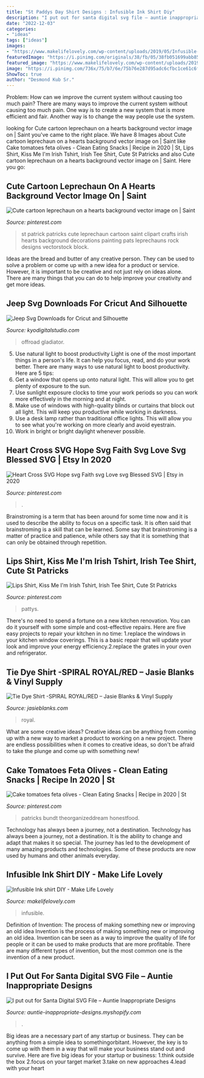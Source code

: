 ```yaml
---
title: "St Paddys Day Shirt Designs : Infusible Ink Shirt Diy"
description: "I put out for santa digital svg file – auntie inappropriate designs"
date: "2022-12-03"
categories:
- "ideas"
tags: ["ideas"]
images:
- "https://www.makelifelovely.com/wp-content/uploads/2019/05/Infusible-Ink-shirt-DIY.jpg"
featuredImage: "https://i.pinimg.com/originals/38/fb/05/38fb051699abb850fc296e43b3d79782.jpg"
featured_image: "https://www.makelifelovely.com/wp-content/uploads/2019/05/Infusible-Ink-shirt-DIY.jpg"
image: "https://i.pinimg.com/736x/75/b7/6e/75b76e287d95adc6cfbc1ce61c6fcbc6.jpg"
ShowToc: true
author: "Desmond Kub Sr."
---
```



Problem: How can we improve the current system without causing too much pain?
There are many ways to improve the current system without causing too much pain. One way is to create a new system that is more efficient and fair. Another way is to change the way people use the system.

	

		
looking for Cute cartoon leprechaun on a hearts background vector image on | Saint you've came to the right place. We have 8 Images about Cute cartoon leprechaun on a hearts background vector image on | Saint like Cake tomatoes feta olives - Clean Eating Snacks | Recipe in 2020 | St, Lips Shirt, Kiss Me I&#039;m Irish Tshirt, Irish Tee Shirt, Cute St Patricks and also Cute cartoon leprechaun on a hearts background vector image on | Saint. Here you go:
		
    
## Cute Cartoon Leprechaun On A Hearts Background Vector Image On | Saint

<img loading=lazy src="https://i.pinimg.com/736x/36/2d/58/362d58009772ad5b80774ca9275b250b.jpg" onerror="this.onerror=null;this.src='https://tse3.mm.bing.net/th?id=OIP.fKWicnUJkIjP8E4pRyG8JAHaLU&amp;pid=15.1';" alt="Cute cartoon leprechaun on a hearts background vector image on | Saint">

_Source: pinterest.com_

>st patrick patricks cute leprechaun cartoon saint clipart crafts irish hearts background decorations painting pats leprechauns rock designs vectorstock block. 

	

Ideas are the bread and butter of any creative person. They can be used to solve a problem or come up with a new idea for a product or service. However, it is important to be creative and not just rely on ideas alone. There are many things that you can do to help improve your creativity and get more ideas.

    
## Jeep Svg Downloads For Cricut And Silhouette

<img loading=lazy src="https://cdn.shopify.com/s/files/1/0067/6334/8019/collections/Jeep-Svg-Offroad-Mountains_1200x1200.jpg?v=1627489098" onerror="this.onerror=null;this.src='https://tse1.mm.bing.net/th?id=OIP.Ojt4RhI_ecpGObh7VYh8twHaHa&amp;pid=15.1';" alt="Jeep Svg Downloads for Cricut and Silhouette">

_Source: kyodigitalstudio.com_

>offroad gladiator. 

	

5) Use natural light to boost productivity
Light is one of the most important things in a person's life. It can help you focus, read, and do your work better. There are many ways to use natural light to boost productivity. Here are 5 tips:
1) Get a window that opens up onto natural light. This will allow you to get plenty of exposure to the sun.
2) Use sunlight exposure clocks to time your work periods so you can work more effectively in the morning and at night.
3) Make use of windows with high-quality blinds or curtains that block out all light. This will keep you productive while working in darkness.
4) Use a desk lamp rather than traditional office lights. This will allow you to see what you're working on more clearly and avoid eyestrain.
5) Work in bright or bright daylight whenever possible.

    
## Heart Cross SVG Hope Svg Faith Svg Love Svg Blessed SVG | Etsy In 2020

<img loading=lazy src="https://i.pinimg.com/736x/75/b7/6e/75b76e287d95adc6cfbc1ce61c6fcbc6.jpg" onerror="this.onerror=null;this.src='https://tse1.mm.bing.net/th?id=OIP.3w3uEDf66lIWOed8oZb-fAHaHa&amp;pid=15.1';" alt="Heart Cross SVG Hope svg Faith svg Love svg Blessed SVG | Etsy in 2020">

_Source: pinterest.com_

>. 

	

Brainstroming is a term that has been around for some time now and it is used to describe the ability to focus on a specific task. It is often said that brainstroming is a skill that can be learned. Some say that brainstroming is a matter of practice and patience, while others say that it is something that can only be obtained through repetition.

    
## Lips Shirt, Kiss Me I&#039;m Irish Tshirt, Irish Tee Shirt, Cute St Patricks

<img loading=lazy src="https://i.pinimg.com/originals/38/fb/05/38fb051699abb850fc296e43b3d79782.jpg" onerror="this.onerror=null;this.src='https://tse1.mm.bing.net/th?id=OIP.JE4JOkgDf_e5-BYjkLWIyQHaHa&amp;pid=15.1';" alt="Lips Shirt, Kiss Me I&#039;m Irish Tshirt, Irish Tee Shirt, Cute St Patricks">

_Source: pinterest.com_

>pattys. 

	

There's no need to spend a fortune on a new kitchen renovation. You can do it yourself with some simple and cost-effective repairs. Here are five easy projects to repair your kitchen in no time: 1.replace the windows in your kitchen window coverings. This is a basic repair that will update your look and improve your energy efficiency.2.replace the grates in your oven and refrigerator.

    
## Tie Dye Shirt -SPIRAL ROYAL/RED – Jasie Blanks &amp; Vinyl Supply

<img loading=lazy src="https://cdn.shopify.com/s/files/1/2543/2264/products/TD1000SRR_1200x1200.jpg?v=1590164486" onerror="this.onerror=null;this.src='https://tse4.mm.bing.net/th?id=OIP.y45FRVQl5E9xQ9_GdSZYUQHaHa&amp;pid=15.1';" alt="Tie Dye Shirt -SPIRAL ROYAL/RED – Jasie Blanks &amp; Vinyl Supply">

_Source: jasieblanks.com_

>royal. 

	

What are some creative ideas?
Creative ideas can be anything from coming up with a new way to market a product to working on a new project. There are endless possibilities when it comes to creative ideas, so don't be afraid to take the plunge and come up with something new!

    
## Cake Tomatoes Feta Olives - Clean Eating Snacks | Recipe In 2020 | St

<img loading=lazy src="https://i.pinimg.com/736x/e0/cd/08/e0cd080ea79ee0e2215d8c682538bca1.jpg" onerror="this.onerror=null;this.src='https://tse2.mm.bing.net/th?id=OIP.-PmOVUo0PNWKgfvosLlj4wHaLH&amp;pid=15.1';" alt="Cake tomatoes feta olives - Clean Eating Snacks | Recipe in 2020 | St">

_Source: pinterest.com_

>patricks bundt theorganizeddream honestfood. 

	

Technology has always been a journey, not a destination.
Technology has always been a journey, not a destination. It is the ability to change and adapt that makes it so special. The journey has led to the development of many amazing products and technologies. Some of these products are now used by humans and other animals everyday.

    
## Infusible Ink Shirt DIY - Make Life Lovely

<img loading=lazy src="https://www.makelifelovely.com/wp-content/uploads/2019/05/Infusible-Ink-shirt-DIY.jpg" onerror="this.onerror=null;this.src='https://tse3.mm.bing.net/th?id=OIP.JPh1u8D0ImIWwJfks8--RAHaLF&amp;pid=15.1';" alt="Infusible Ink shirt DIY - Make Life Lovely">

_Source: makelifelovely.com_

>infusible. 

	

Definition of Invention: The process of making something new or improving an old idea
Invention is the process of making something new or improving an old idea. Invention can be seen as a way to improve the quality of life for people or it can be used to make products that are more profitable. There are many different types of invention, but the most common one is the invention of a new product.

    
## I Put Out For Santa Digital SVG File – Auntie Inappropriate Designs

<img loading=lazy src="http://cdn.shopify.com/s/files/1/0080/1272/6339/products/i-put-out-for-santa-digital-svg-file_255_1200x1200.jpg?v=1564068510" onerror="this.onerror=null;this.src='https://tse1.mm.bing.net/th?id=OIP.7-Ak5_bbuuiy7dWXMK6j2AHaKe&amp;pid=15.1';" alt="I put out for Santa Digital SVG File – Auntie Inappropriate Designs">

_Source: auntie-inappropriate-designs.myshopify.com_

>. 

	

Big ideas are a necessary part of any startup or business. They can be anything from a simple idea to somethingorbitant. However, the key is to come up with them in a way that will make your business stand out and survive. Here are five big ideas for your startup or business: 1.think outside the box 2.focus on your target market 3.take on new approaches 4.lead with your heart 
